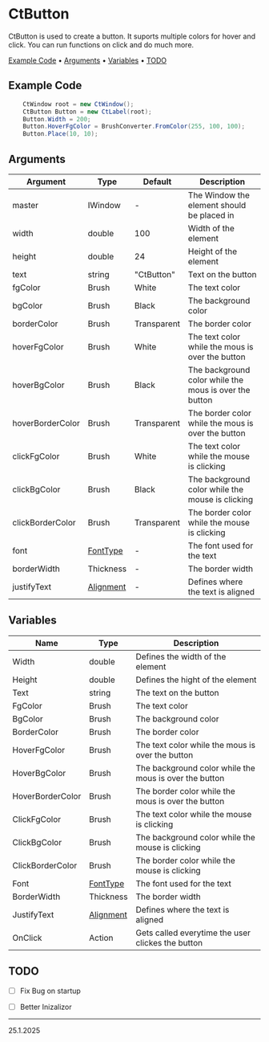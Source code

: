 # CtButton

CtButton is used to create a button. It suports multiple colors for hover and click. You can run functions on click and do much more.

<p align="left">
  <a href="#example-code">Example Code</a> •
  <a href="#arguments">Arguments</a> •
  <a href="#variables">Variables</a> •
  <a href="#todo">TODO</a>
</p>

## Example Code

```csharp
    CtWindow root = new CtWindow();
    CtButton Button = new CtLabel(root);
    Button.Width = 200;
    Button.HoverFgColor = BrushConverter.FromColor(255, 100, 100);
    Button.Place(10, 10);
```

## Arguments

| Argument         | Type                                           | Default     | Description                                            |
| ---------------- | ---------------------------------------------- | ----------- | ------------------------------------------------------ |
| master           | IWindow                                        | -           | The Window the element should be placed in             |
| width            | double                                         | 100         | Width of the element                                   |
| height           | double                                         | 24          | Height of the element                                  |
| text             | string                                         | "CtButton"  | Text on the button                                     |
| fgColor          | Brush                                          | White       | The text color                                         |
| bgColor          | Brush                                          | Black       | The background color                                   |
| borderColor      | Brush                                          | Transparent | The border color                                       |
| hoverFgColor     | Brush                                          | White       | The text color while the mous is over the button       |
| hoverBgColor     | Brush                                          | Black       | The background color while the mous is over the button |
| hoverBorderColor | Brush                                          | Transparent | The border color while the mous is over the button     |
| clickFgColor     | Brush                                          | White       | The text color while the mouse is clicking             |
| clickBgColor     | Brush                                          | Black       | The background color while the mouse is clicking       |
| clickBorderColor | Brush                                          | Transparent | The border color while the mouse is clicking           |
| font             | <a href="../Types/FontType.md">FontType</a>    | -           | The font used for the text                             |
| borderWidth      | Thickness                                      | -           | The border width                                       |
| justifyText      | <a href="../Types/Alignement.md">Alignment</a> | -           | Defines where the text is aligned                      |

## Variables

| Name             | Type                                           | Description                                            |
| ---------------- | ---------------------------------------------- | ------------------------------------------------------ |
| Width            | double                                         | Defines the width of the element                       |
| Height           | double                                         | Defines the hight of the element                       |
| Text             | string                                         | The text on the button                                 |
| FgColor          | Brush                                          | The text color                                         |
| BgColor          | Brush                                          | The background color                                   |
| BorderColor      | Brush                                          | The border color                                       |
| HoverFgColor     | Brush                                          | The text color while the mous is over the button       |
| HoverBgColor     | Brush                                          | The background color while the mous is over the button |
| HoverBorderColor | Brush                                          | The border color while the mous is over the button     |
| ClickFgColor     | Brush                                          | The text color while the mouse is clicking             |
| ClickBgColor     | Brush                                          | The background color while the mouse is clicking       |
| ClickBorderColor | Brush                                          | The border color while the mouse is clicking           |
| Font             | <a href="../Types/FontType.md">FontType</a>    | The font used for the text                             |
| BorderWidth      | Thickness                                      | The border width                                       |
| JustifyText      | <a href="../Types/Alignement.md">Alignment</a> | Defines where the text is aligned                      |
| OnClick          | Action                                         | Gets called everytime the user clickes the button      |

## TODO
 - [ ] Fix Bug on startup
 - [ ] Better Inizalizor


---
25.1.2025
